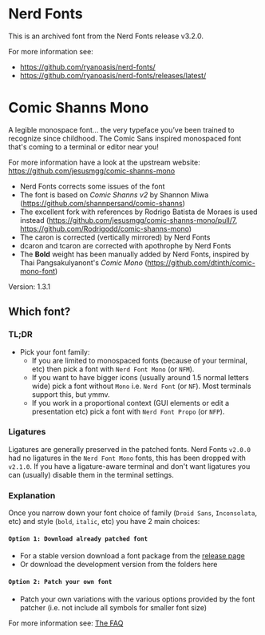 # Nerd Fonts

This is an archived font from the Nerd Fonts release v3.2.0.

For more information see:
* https://github.com/ryanoasis/nerd-fonts/
* https://github.com/ryanoasis/nerd-fonts/releases/latest/

# Comic Shanns Mono

A legible monospace font... the very typeface you’ve been trained to recognize since childhood.
The Comic Sans inspired monospaced font that's coming to a terminal or editor near you!

For more information have a look at the upstream website: https://github.com/jesusmgg/comic-shanns-mono

* Nerd Fonts corrects some issues of the font
* The font is based on _Comic Shanns v2_ by Shannon Miwa (https://github.com/shannpersand/comic-shanns)
* The excellent fork with references by Rodrigo Batista de Moraes is used instead (https://github.com/jesusmgg/comic-shanns-mono/pull/7, https://github.com/Rodrigodd/comic-shanns-mono)
* The caron is corrected (vertically mirrored) by Nerd Fonts
* dcaron and tcaron are corrected with apothrophe by Nerd Fonts
* The **Bold** weight has been manually added by Nerd Fonts, inspired by Thai Pangsakulyanont's _Comic Mono_ (https://github.com/dtinth/comic-mono-font)

Version: 1.3.1

## Which font?

### TL;DR

* Pick your font family:
  * If you are limited to monospaced fonts (because of your terminal, etc) then pick a font with `Nerd Font Mono` (or `NFM`).
  * If you want to have bigger icons (usually around 1.5 normal letters wide) pick a font without `Mono` i.e. `Nerd Font` (or `NF`). Most terminals support this, but ymmv.
  * If you work in a proportional context (GUI elements or edit a presentation etc) pick a font with `Nerd Font Propo` (or `NFP`).

### Ligatures

Ligatures are generally preserved in the patched fonts.
Nerd Fonts `v2.0.0` had no ligatures in the `Nerd Font Mono` fonts, this has been dropped with `v2.1.0`.
If you have a ligature-aware terminal and don't want ligatures you can (usually) disable them in the terminal settings.

### Explanation

Once you narrow down your font choice of family (`Droid Sans`, `Inconsolata`, etc) and style (`bold`, `italic`, etc) you have 2 main choices:

#### `Option 1: Download already patched font`

 * For a stable version download a font package from the [release page](https://github.com/ryanoasis/nerd-fonts/releases)
 * Or download the development version from the folders here

#### `Option 2: Patch your own font`

 * Patch your own variations with the various options provided by the font patcher (i.e. not include all symbols for smaller font size)

For more information see: [The FAQ](https://github.com/ryanoasis/nerd-fonts/wiki/FAQ-and-Troubleshooting#which-font)

[SIL-RFN]:http://scripts.sil.org/cms/scripts/page.php?item_id=OFL_web_fonts_and_RFNs#14cbfd4a

